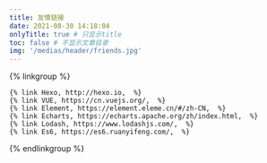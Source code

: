 ```yaml
---
title: 友情链接
date: 2021-08-30 14:18:04
onlyTitle: true # 只显示title
toc: false # 不显示文章目录
img: '/medias/header/friends.jpg'
---
```


{% linkgroup %}

    {% link Hexo, http://hexo.io,  %}
    {% link VUE, https://cn.vuejs.org/,  %}
    {% link Element, https://element.eleme.cn/#/zh-CN,  %}
    {% link Echarts, https://echarts.apache.org/zh/index.html,  %}
    {% link Lodash, https://www.lodashjs.com/,  %}
    {% link Es6, https://es6.ruanyifeng.com/,  %}

{% endlinkgroup %}
